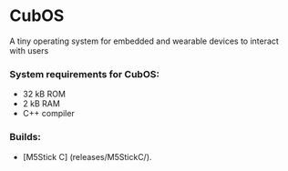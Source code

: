 # CubOS

A tiny operating system for embedded and wearable devices to interact with users

### System requirements for CubOS:
* 32 kB ROM
* 2 kB RAM
* С++ compiler

### Builds:
* [M5Stick C] (releases/M5StickC/).





